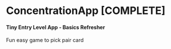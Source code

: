 #  ConcentrationApp [COMPLETE]

#### Tiny Entry Level App - Basics Refresher

Fun easy game to pick pair card

